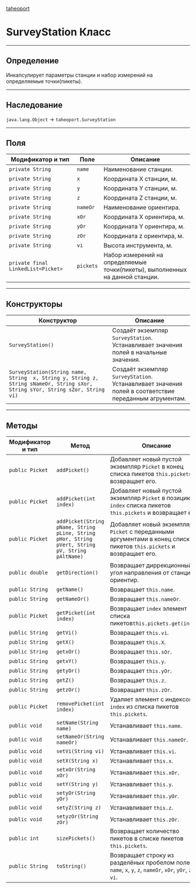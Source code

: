 
[taheoport](https://github.com/AndrewNizovkin/Taheoport/blob/main/README.md)

# SurveyStation Класс

---

## Определение
Инкапсулирует параметры станции и набор измерений на определяемые точки(пикеты).

---

## Наследование

`java.lang.Object` -> `taheoport.SurveyStation`

---

## Поля

Модификатор и тип | Поле | Описание
--- | ---|---
`private String` | `name` | Наименование станции.
`private String` | `x` | Координата X станции, м.
`private String` | `y` | Координата Y станции, м.
`private String` | `z` | Координата Z станции, м.
`private String` | `nameOr` | Наименование ориентира.
`private String` | `xOr` | Координата X ориентира, м.
`private String` | `yOr` | Координата Y ориентира, м.
`private String` | `zOr` | Координата z ориентира, м.
`private String` | `vi` | Высота инструмента, м.
`private final LinkedList<Picket>` | `pickets` | Набор измерений на определяемые точки(пикеты), выполненных на данной станции.

---

## Конструкторы

Конструктор | Описание
--- | ---
`SurveyStation()` | Создаёт экземпляр `SurveyStation`. Устанавливает значения полей в начальные значения.
`SurveyStation(String name, String  x, String y, String z, String sNameOr, String sXor, String sYor, String sZor, String vi)` | Создаёт экземпляр `SurveyStation`. Устанавливает значения полей в соответствие переданным агрументам.

---

## Методы

Модификатор и тип | Метод | Описание
--- | --- | ---
`public Picket` | `addPicket()` | Добавляет новый пустой экземпляр `Picket` в конец списка пикетов `this.pickets` и возвращает его.
`public Picket` | `addPicket(int index)` | Добавляет новый пустой экземпляр `Picket` в позицию `index` списка пикетов `this.pickets` и возвращает его.
`public Picket` | `addPicket(String pName, String pLine, String pHor, String pVert, String pV, String pAltName)` | Добавляет новый экземпляр `Picket` с переданными аргументами в конец списка пикетов `this.pickets` и возвращает его.
`public double` | `getDirection()` | Возвращает диррекционный угол направления от станции на ориентир.
`public String` | `getName()` | Возвращает `this.name`.
`public String` | `getNameOr()` | Возвращает `this.nameOr`.
`public Picket` | `getPicket(int index)` | Возвращает `index` элемент списка пикетов`this.pickets.get(index)`.
`public String` | `getVi()` | Возвращает `this.vi`.
`public String` | `getX()` | Возвращает `this.X`.
`public String` | `getxOr()` | Возвращает `this.sOr`.
`public String` | `getxY()` | Возвращает `this.y`.
`public String` | `getyOr()` | Возвращает `this.yOr`.
`public String` | `getZ()` | Возвращает `this.z`.
`public String` | `getzOr()` | Возвращает `this.zOr`.
`public Picket` | `removePicket(int index)` | Удаляет элемент с индексом `index` из списка пикетов `this.pickets`.
`public void` | `setName(String name)` | Устанавливает `this.name`.
`public void` | `setNameOr(String nameOr)` | Устанавливает `this.nameOr`.
`public void` | `setVi(String vi)` | Устанавливает `this.vi`.
`public void` | `setX(String x)` | Устанавливает `this.x`.
`public void` | `setxOr(String xOr)` | Устанавливает `this.xOr`.
`public void` | `setY(String y)` | Устанавливает `this.y`.
`public void` | `setyOr(String yOr)` | Устанавливает `this.yOr`.
`public void` | `setyZ(String z)` | Устанавливает `this.z`.
`public void` | `setyzOr(String zOr)` | Устанавливает `this.zOr`.
`public int` | `sizePickets()` | Возвращает количество пикетов в списке пикетов `this.pickets`.
`public String` | `toString()` | Возвращает строку из разделёных пробелом полей: `name`, `x`, `y`, `z`, `nameOr`, `xOr`, `yOr`, `zOr`, `vi`. 